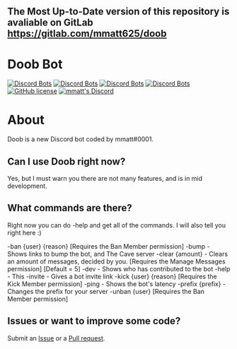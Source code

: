 ## The Most Up-to-Date version of this repository is avaliable on GitLab https://gitlab.com/mmatt625/doob

# Doob Bot 
[![Discord Bots](https://top.gg/api/widget/status/624829444963696660.svg?noavatar=true)](https://top.gg/bot/624829444963696660)
[![Discord Bots](https://top.gg/api/widget/upvotes/624829444963696660.svg?noavatar=true)](https://top.gg/bot/624829444963696660)
[![Discord Bots](https://top.gg/api/widget/lib/624829444963696660.svg?noavatar=true)](https://top.gg/bot/624829444963696660)
[![Discord Bots](https://discordbots.org/api/widget/owner/624829444963696660.svg?noavatar=true)](https:/top.gg/bot/624829444963696660)
[![GitHub license](https://img.shields.io/github/license/mmatt625/doob.svg)](https://github.com/mmatt625/doob/blob/master/LICENSE)
[![mmatt's Discord](https://discordapp.com/api/guilds/560262402659057681/widget.png?style=shield)](https://discord.gg/8xMWb7W)

# About
Doob is a new Discord bot coded by mmatt#0001.

## Can I use Doob right now?
Yes, but I must warn you there are not many features, and is in mid development.

## What commands are there?
Right now you can do -help and get all of the commands.
I will also tell you right here :)

-ban {user} {reason} [Requires the Ban Member permission]
-bump - Shows links to bump the bot, and The Cave server
-clear {amount} - Clears an amount of messages, decided by you. [Requires the Manage Messages permission] [Default = 5]
-dev - Shows who has contributed to the bot
-help - This
-invite - Gives a bot invite link
-kick {user} {reason} [Requires the Kick Member permission]
-ping - Shows the bot's latency
-prefix {prefix} - Changes the prefix for your server
-unban {user} [Requires the Ban Member permission]

## Issues or want to improve some code?
Submit an [Issue](https://github.com/mmatt625/doob/issues) or a [Pull request](https://github.com/mmatt625/doob/pulls).
